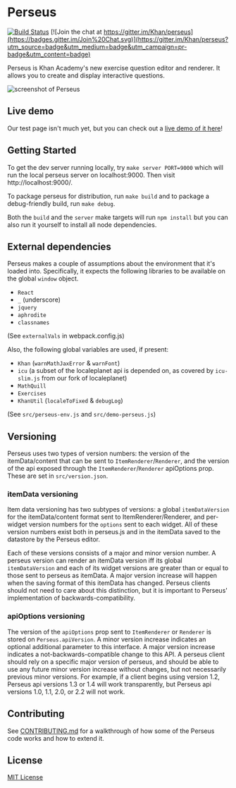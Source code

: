 # Perseus

[![Build Status](https://travis-ci.org/Khan/perseus.svg?branch=master)](https://travis-ci.org/Khan/perseus)
[![Join the chat at https://gitter.im/Khan/perseus](https://badges.gitter.im/Join%20Chat.svg)](https://gitter.im/Khan/perseus?utm_source=badge&utm_medium=badge&utm_campaign=pr-badge&utm_content=badge)

Perseus is Khan Academy's new exercise question editor and renderer. It allows
you to create and display interactive questions.

![screenshot of Perseus](https://s3.amazonaws.com/uploads.hipchat.com/6574/26709/TfZBRXV0nmRH64g/upload.png)

## Live demo

Our test page isn't much yet, but you can check out a
[live demo of it here](http://khan.github.io/perseus/)!

## Getting Started

To get the dev server running locally, try `make server PORT=9000`
which will run the local perseus server on localhost:9000.
Then visit http://localhost:9000/.

To package perseus for distribution, run `make build` and to package a debug-friendly build, run `make debug`.

Both the `build` and the `server` make targets will run `npm install` but you can also run it yourself to install all node dependencies.

## External dependencies

Perseus makes a couple of assumptions about the environment that it's loaded
into. Specifically, it expects the following libraries to be available on the
global `window` object.

- `React`
- `_` (underscore)
- `jquery`
- `aphrodite`
- `classnames`

(See `externalVals` in webpack.config.js)

Also, the following global variables are used, if present:

- `Khan` (`warnMathJaxError` & `warnFont`)
- `icu` (a subset of the localeplanet api is depended on, as covered by
  `icu-slim.js` from our fork of localeplanet)
- `MathQuill`
- `Exercises`
- `KhanUtil` (`localeToFixed` & `debugLog`)

(See `src/perseus-env.js` and `src/demo-perseus.js`)

## Versioning

Perseus uses two types of version numbers: the version of the itemData/content
that can be sent to `ItemRenderer`/`Renderer`, and the version of the api
exposed through the `ItemRenderer`/`Renderer` apiOptions prop.  These
are set in `src/version.json`.

### itemData versioning

Item data versioning has two subtypes of versions: a global `itemDataVersion`
for the itemData/content format sent to ItemRenderer/Renderer, and per-widget
version numbers for the `options` sent to each widget. All of these version
numbers exist both in perseus.js and in the itemData saved to the datastore
by the Perseus editor.

Each of these versions consists of a major and minor version number.
A perseus version can render an itemData version iff its global
`itemDataVersion` and each of its widget versions are greater than or equal
to those sent to perseus as itemData. A major version increase will happen
when the saving format of this itemData has changed. Perseus clients should
not need to care about this distinction, but it is important to Perseus'
implementation of backwards-compatibility.

### apiOptions versioning

The version of the `apiOptions` prop sent to `ItemRenderer` or `Renderer`
is stored on `Perseus.apiVersion`. A minor version increase indicates an
optional additional parameter to this interface. A major version increase
indicates a not-backwards-compatible change to this API. A perseus client
should rely on a specific major version of perseus, and should be able to
use any future minor version increase without changes, but not necessarily
previous minor versions. For example, if a client begins using version 1.2,
Perseus api versions 1.3 or 1.4 will work transparently, but Perseus api
versions 1.0, 1.1, 2.0, or 2.2 will not work.


## Contributing

See [CONTRIBUTING.md](./CONTRIBUTING.md) for a walkthrough of how some
of the Perseus code works and how to extend it.


## License

[MIT License](http://opensource.org/licenses/MIT)
